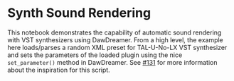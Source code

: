 # Synth Sound Rendering

This notebook demonstrates the capability of automatic sound rendering with VST synthesizers using DawDreamer. From a high level, the example here loads/parses a random XML preset for TAL-U-No-LX VST synthesizer and sets the parameters of the loaded plugin using the nice `set_parameter()` method in DawDreamer. See [#131](https://github.com/DBraun/DawDreamer/issues/131) for more information about the inspiration for this script.